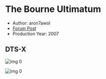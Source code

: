 # The Bourne Ultimatum

* Author: aron7awol
* [Forum Post](https://www.avsforum.com/threads/bass-eq-for-filtered-movies.2995212/post-58723724)
* Production Year: 2007

## DTS-X

![img 0](https://i.imgur.com/cpbHAtH.jpg)

![img 0](https://i.imgur.com/RUUcfOX.png)

